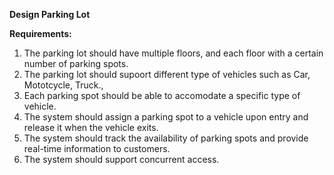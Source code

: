 **Design Parking Lot**

**Requirements:**
1. The parking lot should have multiple floors, and each floor with a certain number of parking spots.
2. The parking lot should supoort different type of vehicles such as Car, Mototcycle, Truck.,
3. Each parking spot should be able to accomodate a specific type of vehicle.
4. The system should assign a parking spot to a vehicle upon entry and release it when the vehicle exits.
5. The system should track the availability of parking spots and provide real-time information to customers.
6. The system should support concurrent access.
